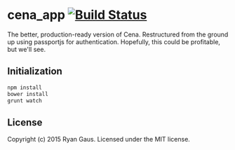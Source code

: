 # cena_app [![Build Status](https://magnum.travis-ci.com/1egoman/cena_app.svg?token=8bebsu9MDHeXbvo4UpAX)](https://magnum.travis-ci.com/1egoman/cena_app)

The better, production-ready version of Cena. Restructured from the ground up
using passportjs for authentication. Hopefully, this could be profitable, but
we'll see.

## Initialization
```bash
npm install
bower install
grunt watch
```

## License
Copyright (c) 2015 Ryan Gaus. Licensed under the MIT license.
